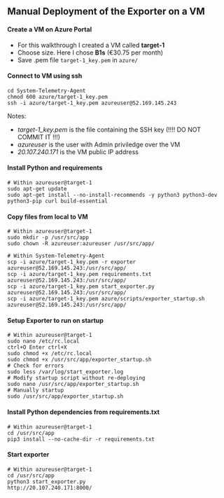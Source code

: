## Manual Deployment of the Exporter on a VM

#### Create a VM on Azure Portal
* For this walkthrough I created a VM called **target-1**
* Choose size. Here I chose **B1s** (€30.75 per month)
* Save .pem file `target-1_key.pem` in `azure/`

#### Connect to VM using ssh
```
cd System-Telemetry-Agent
chmod 600 azure/target-1_key.pem
ssh -i azure/target-1_key.pem azureuser@52.169.145.243
```
Notes: 
* *target-1_key.pem* is the file containing the SSH key (!!!! DO NOT COMMIT IT !!!)
* *azureuser* is the user with Admin priviledge over the VM
* *20.107.240.171* is the VM public IP address

#### Install Python and requirements
```
# Within azureuser@target-1
sudo apt-get update
sudo apt-get install --no-install-recommends -y python3 python3-dev python3-pip curl build-essential
```

#### Copy files from local to VM
```
# Within azureuser@target-1
sudo mkdir -p /usr/src/app
sudo chown -R azureuser:azureuser /usr/src/app/

# Within System-Telemetry-Agent
scp -i azure/target-1_key.pem -r exporter azureuser@52.169.145.243:/usr/src/app/
scp -i azure/target-1_key.pem requirements.txt azureuser@52.169.145.243:/usr/src/app/
scp -i azure/target-1_key.pem start_exporter.py azureuser@52.169.145.243:/usr/src/app/
scp -i azure/target-1_key.pem azure/scripts/exporter_startup.sh azureuser@52.169.145.243:/usr/src/app/
```

#### Setup Exporter to run on startup
```
# Within azureuser@target-1
sudo nano /etc/rc.local
ctrl+O Enter ctrl+X
sudo chmod +x /etc/rc.local
sudo chmod +x /usr/src/app/exporter_startup.sh
# Check for errors
sudo less /var/log/start_exporter.log
# Modify startup script without re-deploying
sudo nano /usr/src/app/exporter_startup.sh
# Manually startup
sudo /usr/src/app/exporter_startup.sh
```

#### Install Python dependencies from requirements.txt
```
# Within azureuser@target-1
cd /usr/src/app
pip3 install --no-cache-dir -r requirements.txt
```

#### Start exporter
```
# Within azureuser@target-1
cd /usr/src/app
python3 start_exporter.py
http://20.107.240.171:8000/
```